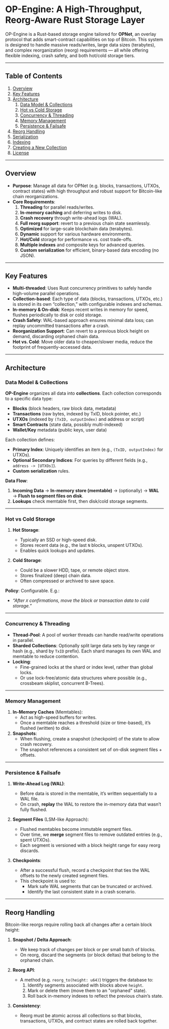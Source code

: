 # OP-Engine: A High-Throughput, Reorg-Aware Rust Storage Layer

OP-Engine is a Rust-based storage engine tailored for **OPNet**, an overlay protocol that adds smart-contract capabilities on top of Bitcoin. This system is designed to handle massive reads/writes, large data sizes (terabytes), and complex reorganization (reorg) requirements — all while offering flexible indexing, crash safety, and both hot/cold storage tiers.

---

## Table of Contents

1. [Overview](#overview)
2. [Key Features](#key-features)
3. [Architecture](#architecture)
    1. [Data Model & Collections](#data-model--collections)
    2. [Hot vs Cold Storage](#hot-vs-cold-storage)
    3. [Concurrency & Threading](#concurrency--threading)
    4. [Memory Management](#memory-management)
    5. [Persistence & Failsafe](#persistence--failsafe)
4. [Reorg Handling](#reorg-handling)
5. [Serialization](#serialization)
6. [Indexing](#indexing)
7. [Creating a New Collection](#creating-a-new-collection)
10. [License](#license)

---

## Overview

- **Purpose**: Manage all data for OPNet (e.g. blocks, transactions, UTXOs, contract states) with high throughput and robust support for Bitcoin-like chain reorganizations.
- **Core Requirements**:
    1. **Threading** for parallel reads/writes.
    2. **In-memory caching** and deferring writes to disk.
    3. **Crash recovery** through write-ahead logs (WAL).
    4. **Full reorg support**: revert to a previous chain state seamlessly.
    5. **Optimized** for large-scale blockchain data (terabytes).
    6. **Dynamic** support for various hardware environments.
    7. **Hot/Cold** storage for performance vs. cost trade-offs.
    8. **Multiple indexes** and composite keys for advanced queries.
    9. **Custom serialization** for efficient, binary-based data encoding (no JSON).

---

## Key Features

- **Multi-threaded**: Uses Rust concurrency primitives to safely handle high-volume parallel operations.
- **Collection-based**: Each type of data (blocks, transactions, UTXOs, etc.) is stored in its own “collection,” with configurable indexes and schemas.
- **In-memory & On-disk**: Keeps recent writes in memory for speed, flushes periodically to disk or cold storage.
- **Crash Safety**: WAL-based approach ensures minimal data loss; can replay uncommitted transactions after a crash.
- **Reorganization Support**: Can revert to a previous block height on demand, discarding orphaned chain data.
- **Hot vs. Cold**: Move older data to cheaper/slower media, reduce the footprint of frequently-accessed data.

---

## Architecture

### Data Model & Collections

**OP-Engine** organizes all data into **collections**. Each collection corresponds to a specific data type:

- **Blocks** (block headers, raw block data, metadata)
- **Transactions** (raw bytes, indexed by TxID, block pointer, etc.)
- **UTXOs** (indexed by `(TxID, outputIndex)` and address or script)
- **Smart Contracts** (state data, possibly multi-indexed)
- **Wallet/Key** metadata (public keys, user data)

Each collection defines:
- **Primary Index**: Uniquely identifies an item (e.g., `(TxID, outputIndex)` for UTXOs).
- **Optional Secondary Indices**: For queries by different fields (e.g., `address -> [UTXOs]`).
- **Custom serialization** rules.

**Data Flow**:
1. **Incoming Data** → **In-memory store (memtable)** → (optionally) → **WAL** → **Flush to segment files on disk**.
2. **Lookups** check memtable first, then disk/cold storage segments.

---

### Hot vs Cold Storage

1. **Hot Storage**:
    - Typically an SSD or high-speed disk.
    - Stores recent data (e.g., the last `N` blocks, unspent UTXOs).
    - Enables quick lookups and updates.

2. **Cold Storage**:
    - Could be a slower HDD, tape, or remote object store.
    - Stores finalized (deep) chain data.
    - Often compressed or archived to save space.

**Policy**: Configurable. E.g.:
- _“After `X` confirmations, move the block or transaction data to cold storage.”_

---

### Concurrency & Threading

- **Thread-Pool**: A pool of worker threads can handle read/write operations in parallel.
- **Sharded Collections**: Optionally split large data sets by key range or hash (e.g., shard by `TxID` prefix). Each shard manages its own WAL and memtable to reduce contention.
- **Locking**:
    - Fine-grained locks at the shard or index level, rather than global locks.
    - Or use lock-free/atomic data structures where possible (e.g., crossbeam skiplist, concurrent B-Trees).

---

### Memory Management

1. **In-Memory Caches** (Memtables):
    - Act as high-speed buffers for writes.
    - Once a memtable reaches a threshold (size or time-based), it’s flushed (written) to disk.
2. **Snapshots**:
    - When flushing, create a snapshot (checkpoint) of the state to allow crash recovery.
    - The snapshot references a consistent set of on-disk segment files + offsets.

---

### Persistence & Failsafe

1. **Write-Ahead Log (WAL)**:
    - Before data is stored in the memtable, it’s written sequentially to a WAL file.
    - On crash, **replay** the WAL to restore the in-memory data that wasn’t fully flushed.

2. **Segment Files** (LSM-like Approach):
    - Flushed memtables become immutable segment files.
    - Over time, we **merge** segment files to remove outdated entries (e.g., spent UTXOs).
    - Each segment is versioned with a block height range for easy reorg discards.

3. **Checkpoints**:
    - After a successful flush, record a checkpoint that ties the WAL offsets to the newly created segment files.
    - This checkpoint is used to:
        - Mark safe WAL segments that can be truncated or archived.
        - Identify the last consistent state in a crash scenario.

---

## Reorg Handling

Bitcoin-like reorgs require rolling back all changes after a certain block height:

1. **Snapshot / Delta Approach**:
    - We keep track of changes per block or per small batch of blocks.
    - On reorg, discard the segments (or block deltas) that belong to the orphaned chain.

2. **Reorg API**:
    - A method (e.g. `reorg_to(height: u64)`) triggers the database to:
        1. Identify segments associated with blocks above `height`.
        2. Mark or delete them (move them to an "orphaned" state).
        3. Roll back in-memory indexes to reflect the previous chain’s state.

3. **Consistency**:
    - Reorg must be atomic across all collections so that blocks, transactions, UTXOs, and contract states are rolled back together.
